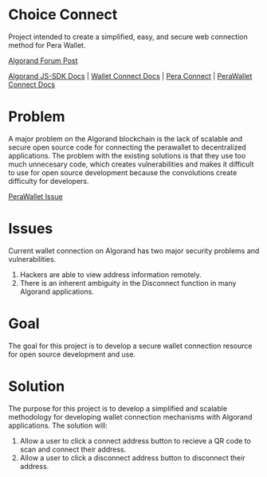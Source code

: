 # Choice Connect

Project intended to create a simplified, easy, and secure web connection method for Pera Wallet. 

[Algorand Forum Post](https://forum.algorand.org/t/choice-coin-connect-for-algorand-addresses/7796)

[Algorand JS-SDK Docs](https://developer.algorand.org/docs/sdks/javascript/) | 
[Wallet Connect Docs](https://developer.algorand.org/docs/get-details/walletconnect/) |
[Pera Connect](https://github.com/perawallet/connect) | [PeraWallet Connect Docs](https://docs.perawallet.app/references/pera-connect/)

# Problem

A major problem on the Algorand blockchain is the lack of scalable and secure open source code for connecting the perawallet to decentralized applications.
The problem with the existing solutions is that they use too much unnecesary code, which creates vulnerabilities and makes it difficult to use for open source development because the convolutions create difficulty for developers.

[PeraWallet Issue](https://github.com/perawallet/connect/issues/32)

# Issues
Current wallet connection on Algorand has two major security problems and vulnerabilities.

1. Hackers are able to view address information remotely.
2. There is an inherent ambiguity in the Disconnect function in many Algorand applications.

# Goal

The goal for this project is to develop a secure wallet connection resource for open source development and use.

# Solution

The purpose for this project is to develop a simplified and scalable methodology for developing wallet connection mechanisms with Algorand applications. The solution will:

1. Allow a user to click a connect address button to recieve a QR code to scan and connect their address.
2. Allow a user to click a disconnect address button to disconnect their address.
